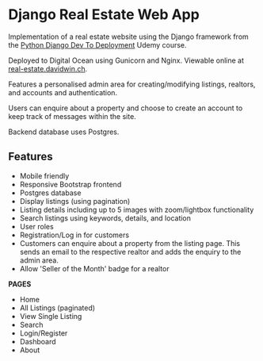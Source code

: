 # Django Real Estate Web App
Implementation of a real estate website using the Django framework from the [Python Django Dev To Deployment](https://www.udemy.com/course/python-django-dev-to-deployment) Udemy course.

Deployed to Digital Ocean using Gunicorn and Nginx. Viewable online at [real-estate.davidwin.ch](http://real-estate.davidwin.ch).

Features a personalised admin area for creating/modifying listings, realtors, and accounts and authentication.

Users can enquire about a property and choose to create an account to keep track of messages within the site.

Backend database uses Postgres.

## Features

- Mobile friendly
- Responsive Bootstrap frontend
- Postgres database
- Display listings (using pagination)
- Listing details including up to 5 images with zoom/lightbox functionality
- Search listings using keywords, details, and location
- User roles
- Registration/Log in for customers
- Customers can enquire about a property from the listing page.
  This sends an email to the respective realtor and adds the enquiry to the admin area.
- Allow 'Seller of the Month' badge for a realtor

**PAGES**
- Home
- All Listings (paginated)
- View Single Listing
- Search
- Login/Register
- Dashboard
- About